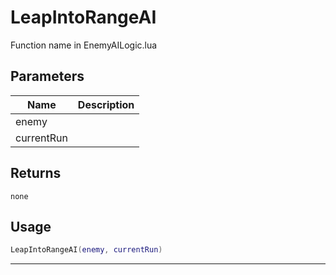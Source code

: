 # LeapIntoRangeAI

Function name in EnemyAILogic.lua

## Parameters

| Name       | Description |
| ---------- | ----------- |
| enemy      |             |
| currentRun |             |

## Returns

`none`

## Usage

```lua
LeapIntoRangeAI(enemy, currentRun)
```

---
